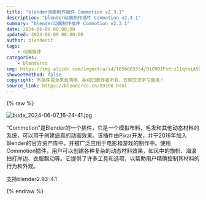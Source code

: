 ```yaml
---
title: "blender动画制作插件 Commotion v2.3.1"
description: "blender动画制作插件 Commotion v2.3.1"
summary: "blender动画制作插件 Commotion v2.3.1"
date: 2024-06-09 00:00:00
updated: 2024-06-09 00:00:00
author: blenderit
tags: 
    - 动画插件
categories:
    - blenderco
img: https://img.alicdn.com/imgextra/i4/1856665554/O1CN01FxKrz11qtmiASDJ0Q_!!1856665554.jpg
showGetMethod: false
copyright: 本插件资源来自网络，版权归原作者所有，仅供交流学习使用！
source_link: https://blenderco.cn/89160.html
---
```


{% raw %}
<p><img src="https://img.alicdn.com/imgextra/i4/1856665554/O1CN01FxKrz11qtmiASDJ0Q_!!1856665554.jpg" alt="bude_2024-06-07_16-24-41.jpg"></p><p>“Commotion”是Blender的一个插件，它是一个模拟布料、毛发和其他动态材料的系统，可以用于创建逼真的动画效果。该插件由Pixar开发，并于2016年加入Blender的官方资产库中，并被广泛应用于电影和游戏的制作中。使用Commotion插件，用户可以创建各种复杂的动态材料效果，如风中的旗帜、海浪拍打岸边、衣服飘动等。它提供了许多工具和选项，以帮助用户精确控制其材料的行为和外观。</p><p>支持blender2.93-4.1</p>
<div style="display: none">blenderco</div>
{% endraw %}